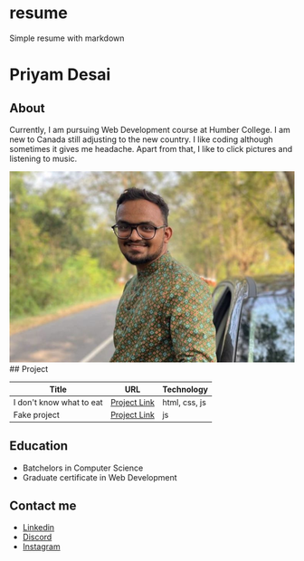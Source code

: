 # resume
Simple resume with markdown

# Priyam Desai

## About

Currently, I am pursuing Web Development course at Humber College. I am new to Canada still adjusting to the new country. I like coding although sometimes it gives me headache. Apart from that, I like to click pictures and listening to music.

<!-- ![Photo of Priyam](/photo-priyam.png "Photo of Priyam") -->
<img src="https://github.com/codeyumm/resume/blob/main/photo-priyam.png" width="600">
## Project

| Title | URL | Technology |
| ----- | --- | ---------- |
| I don't know what to eat | [Project Link](heyhello.com) | html, css, js |
| Fake project | [Project Link](hey-hello.com) | js |

## Education

- Batchelors in Computer Science
- Graduate certificate in Web Development

## Contact me

- [Linkedin](https://www.linkedin.com/in/priyam-desai-792513290/)
- [Discord](https://www.discord.com/priyam06)
- [Instagram](https://www.instagram.com/pri__yum/)


